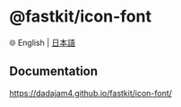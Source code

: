 
# @fastkit/icon-font

🌐 English | [日本語](https://github.com/dadajam4/fastkit/blob/main/packages/icon-font/README-ja.md)

## Documentation
https://dadajam4.github.io/fastkit/icon-font/
